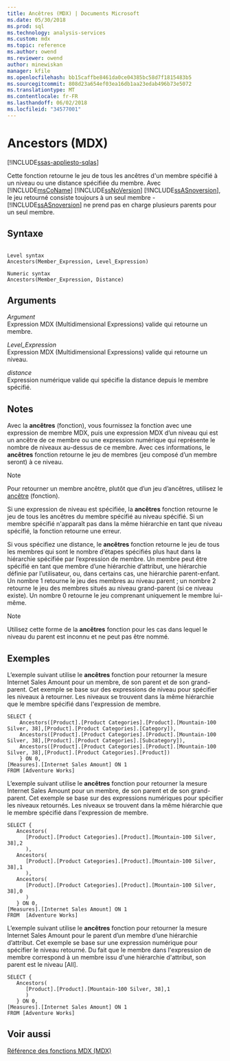 ```yaml
---
title: Ancêtres (MDX) | Documents Microsoft
ms.date: 05/30/2018
ms.prod: sql
ms.technology: analysis-services
ms.custom: mdx
ms.topic: reference
ms.author: owend
ms.reviewer: owend
author: minewiskan
manager: kfile
ms.openlocfilehash: bb15caffbe8461da0ce04385bc58d7f1815483b5
ms.sourcegitcommit: 808d23a654ef03ea16db1aa23edab496b73e5072
ms.translationtype: MT
ms.contentlocale: fr-FR
ms.lasthandoff: 06/02/2018
ms.locfileid: "34577001"
---
```

# <a name="ancestors-mdx"></a>Ancestors (MDX)
[!INCLUDE[ssas-appliesto-sqlas](../includes/ssas-appliesto-sqlas.md)]

  Cette fonction retourne le jeu de tous les ancêtres d'un membre spécifié à un niveau ou une distance spécifiée du membre. Avec [!INCLUDE[msCoName](../includes/msconame-md.md)] [!INCLUDE[ssNoVersion](../includes/ssnoversion-md.md)] [!INCLUDE[ssASnoversion](../includes/ssasnoversion-md.md)], le jeu retourné consiste toujours à un seul membre - [!INCLUDE[ssASnoversion](../includes/ssasnoversion-md.md)] ne prend pas en charge plusieurs parents pour un seul membre.  
  
## <a name="syntax"></a>Syntaxe  
  
```  
  
Level syntax  
Ancestors(Member_Expression, Level_Expression)  
  
Numeric syntax  
Ancestors(Member_Expression, Distance)  
```  
  
## <a name="arguments"></a>Arguments  
 *Argument*  
 Expression MDX (Multidimensional Expressions) valide qui retourne un membre.  
  
 *Level_Expression*  
 Expression MDX (Multidimensional Expressions) valide qui retourne un niveau.  
  
 *distance*  
 Expression numérique valide qui spécifie la distance depuis le membre spécifié.  
  
## <a name="remarks"></a>Notes  
 Avec la **ancêtres** (fonction), vous fournissez la fonction avec une expression de membre MDX, puis une expression MDX d’un niveau qui est un ancêtre de ce membre ou une expression numérique qui représente le nombre de niveaux au-dessus de ce membre. Avec ces informations, le **ancêtres** fonction retourne le jeu de membres (jeu composé d’un membre seront) à ce niveau.  
  
> [!NOTE]  
>  Pour retourner un membre ancêtre, plutôt que d’un jeu d’ancêtres, utilisez le [ancêtre](../mdx/ancestor-mdx.md) (fonction).  
  
 Si une expression de niveau est spécifiée, la **ancêtres** fonction retourne le jeu de tous les ancêtres du membre spécifié au niveau spécifié. Si un membre spécifié n'apparaît pas dans la même hiérarchie en tant que niveau spécifié, la fonction retourne une erreur.  
  
 Si vous spécifiez une distance, le **ancêtres** fonction retourne le jeu de tous les membres qui sont le nombre d’étapes spécifiés plus haut dans la hiérarchie spécifiée par l’expression de membre. Un membre peut être spécifié en tant que membre d’une hiérarchie d’attribut, une hiérarchie définie par l’utilisateur, ou, dans certains cas, une hiérarchie parent-enfant. Un nombre 1 retourne le jeu des membres au niveau parent ; un nombre 2 retourne le jeu des membres situés au niveau grand-parent (si ce niveau existe). Un nombre 0 retourne le jeu comprenant uniquement le membre lui-même.  
  
> [!NOTE]  
>  Utilisez cette forme de la **ancêtres** fonction pour les cas dans lequel le niveau du parent est inconnu et ne peut pas être nommé.  
  
## <a name="examples"></a>Exemples  
 L’exemple suivant utilise le **ancêtres** fonction pour retourner la mesure Internet Sales Amount pour un membre, de son parent et de son grand-parent. Cet exemple se base sur des expressions de niveau pour spécifier les niveaux à retourner. Les niveaux se trouvent dans la même hiérarchie que le membre spécifié dans l'expression de membre.  
  
```  
SELECT {  
    Ancestors([Product].[Product Categories].[Product].[Mountain-100 Silver, 38],[Product].[Product Categories].[Category]),  
    Ancestors([Product].[Product Categories].[Product].[Mountain-100 Silver, 38],[Product].[Product Categories].[Subcategory]),  
    Ancestors([Product].[Product Categories].[Product].[Mountain-100 Silver, 38],[Product].[Product Categories].[Product])  
    } ON 0,  
[Measures].[Internet Sales Amount] ON 1  
FROM [Adventure Works]  
```  
  
 L’exemple suivant utilise le **ancêtres** fonction pour retourner la mesure Internet Sales Amount pour un membre, de son parent et de son grand-parent. Cet exemple se base sur des expressions numériques pour spécifier les niveaux retournés. Les niveaux se trouvent dans la même hiérarchie que le membre spécifié dans l'expression de membre.  
  
```  
SELECT {  
   Ancestors(  
      [Product].[Product Categories].[Product].[Mountain-100 Silver, 38],2  
      ),  
   Ancestors(  
      [Product].[Product Categories].[Product].[Mountain-100 Silver, 38],1  
      ),  
   Ancestors(  
      [Product].[Product Categories].[Product].[Mountain-100 Silver, 38],0  
      )  
   } ON 0,  
[Measures].[Internet Sales Amount] ON 1  
FROM  [Adventure Works]  
```  
  
 L’exemple suivant utilise le **ancêtres** fonction pour retourner la mesure Internet Sales Amount pour le parent d’un membre d’une hiérarchie d’attribut. Cet exemple se base sur une expression numérique pour spécifier le niveau retourné. Du fait que le membre dans l'expression de membre correspond à un membre issu d'une hiérarchie d'attribut, son parent est le niveau [All].  
  
```  
SELECT {  
   Ancestors(  
      [Product].[Product].[Mountain-100 Silver, 38],1  
      )  
   } ON 0,  
[Measures].[Internet Sales Amount] ON 1  
FROM [Adventure Works]  
```  
  
## <a name="see-also"></a>Voir aussi  
 [Référence des fonctions MDX &#40;MDX&#41;](../mdx/mdx-function-reference-mdx.md)  
  
  
